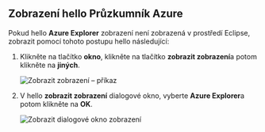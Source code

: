 ## <a name="display-hello-azure-explorer-view"></a>Zobrazení hello Průzkumník Azure

Pokud hello **Azure Explorer** zobrazení není zobrazená v prostředí Eclipse, zobrazit pomocí tohoto postupu hello následující:

1. Klikněte na tlačítko **okno**, klikněte na tlačítko **zobrazit zobrazení**a potom klikněte na **jiných**.

   ![Zobrazit zobrazení – příkaz](./media/azure-toolkit-for-eclipse-show-azure-explorer/show-az-exp-01.png)

2. V hello **zobrazit zobrazení** dialogové okno, vyberte **Azure Explorer**a potom klikněte na **OK**.

   ![Zobrazit dialogové okno zobrazení](./media/azure-toolkit-for-eclipse-show-azure-explorer/show-az-exp-02.png)

